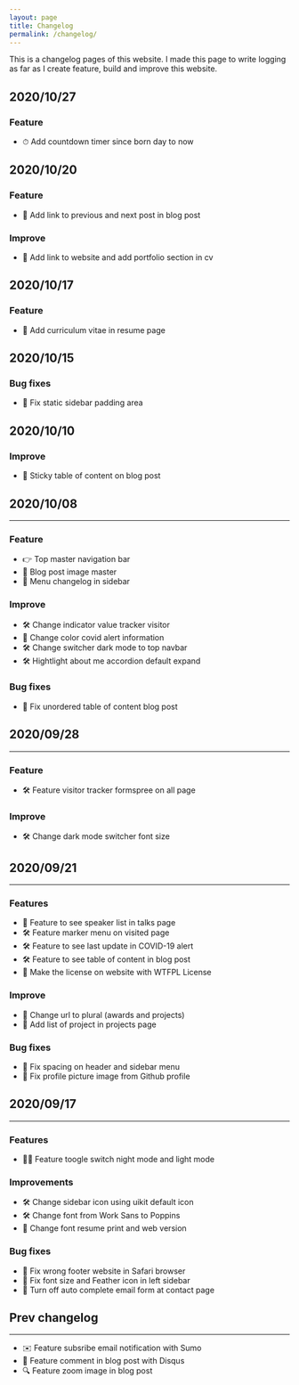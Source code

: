 ```yaml
---
layout: page
title: Changelog
permalink: /changelog/
---
```


This is a changelog pages of this website. I made this page to write logging as far as I create feature, build and improve this website.

## 2020/10/27

### Feature

- <span class="uk-margin-small-right">⏱</span> Add countdown timer since born day to now

## 2020/10/20

### Feature

- <span class="uk-margin-small-right">🔗</span> Add link to previous and next post in blog post

### Improve

- <span class="uk-margin-small-right">📄</span> Add link to website and add portfolio section in cv

## 2020/10/17

### Feature

- <span class="uk-margin-small-right">📄</span> Add curriculum vitae in resume page

## 2020/10/15

### Bug fixes

- <span class="uk-margin-small-right">🐞</span> Fix static sidebar padding area

## 2020/10/10

### Improve

- <span class="uk-margin-small-right">📄</span> Sticky table of content on blog post

## 2020/10/08

---

### Feature

- <span class="uk-margin-small-right">👉</span> Top master navigation bar
- <span class="uk-margin-small-right">🌄</span> Blog post image master
- <span class="uk-margin-small-right">📄</span> Menu changelog in sidebar

### Improve

- <span class="uk-margin-small-right">🛠</span> Change indicator value tracker visitor
- <span class="uk-margin-small-right">🦠</span> Change color covid alert information
- <span class="uk-margin-small-right">🛠</span> Change switcher dark mode to top navbar
- <span class="uk-margin-small-right">🛠</span> Hightlight about me accordion default expand

### Bug fixes

- <span class="uk-margin-small-right">🐞</span> Fix unordered table of content blog post

## 2020/09/28

---

### Feature

- <span class="uk-margin-small-right">🛠</span> Feature visitor tracker formspree on all page

### Improve

- <span class="uk-margin-small-right">🛠</span> Change dark mode switcher font size

## 2020/09/21

---

### Features

- <span class="uk-margin-small-right">🎤</span> Feature to see speaker list in talks page
- <span class="uk-margin-small-right">🛠</span> Feature marker menu on visited page
- <span class="uk-margin-small-right">🛠</span> Feature to see last update in COVID-19 alert
- <span class="uk-margin-small-right">🛠</span> Feature to see table of content in blog post
- <span class="uk-margin-small-right">📄</span> Make the license on website with WTFPL License

### Improve

- <span class="uk-margin-small-right">📄</span> Change url to plural (awards and projects)
- <span class="uk-margin-small-right">📄</span> Add list of project in projects page

### Bug fixes

- <span class="uk-margin-small-right">🐞</span> Fix spacing on header and sidebar menu
- <span class="uk-margin-small-right">🐞</span> Fix profile picture image from Github profile

## 2020/09/17

---

### Features

- <span class="uk-margin-small-right">🧛‍♂️</span> Feature toogle switch night mode and light mode

### Improvements

- <span class="uk-margin-small-right">🛠</span> Change sidebar icon using uikit default icon
- <span class="uk-margin-small-right">🛠</span> Change font from Work Sans to Poppins
- <span class="uk-margin-small-right">📄</span> Change font resume print and web version

### Bug fixes

- <span class="uk-margin-small-right">🐞</span> Fix wrong footer website in Safari browser
- <span class="uk-margin-small-right">🐞</span> Fix font size and Feather icon in left sidebar
- <span class="uk-margin-small-right">🐞</span> Turn off auto complete email form at contact page

## Prev changelog

---

- <span class="uk-margin-small-right">✉️</span> Feature subsribe email notification with Sumo
- <span class="uk-margin-small-right">💬</span> Feature comment in blog post with Disqus
- <span class="uk-margin-small-right">🔍</span> Feature zoom image in blog post
